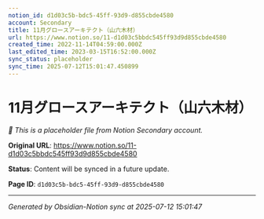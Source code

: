 ```yaml
---
notion_id: d1d03c5b-bdc5-45ff-93d9-d855cbde4580
account: Secondary
title: 11月グロースアーキテクト（山六木材）
url: https://www.notion.so/11-d1d03c5bbdc545ff93d9d855cbde4580
created_time: 2022-11-14T04:59:00.000Z
last_edited_time: 2023-03-15T16:52:00.000Z
sync_status: placeholder
sync_time: 2025-07-12T15:01:47.450899
---
```


# 11月グロースアーキテクト（山六木材）

*🔄 This is a placeholder file from Notion Secondary account.*

**Original URL**: https://www.notion.so/11-d1d03c5bbdc545ff93d9d855cbde4580

**Status**: Content will be synced in a future update.

**Page ID**: `d1d03c5b-bdc5-45ff-93d9-d855cbde4580`

---

*Generated by Obsidian-Notion sync at 2025-07-12 15:01:47*
